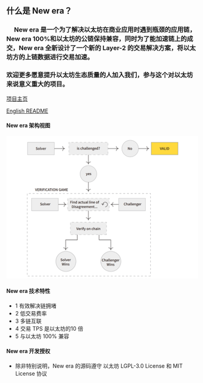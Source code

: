 ## 什么是 New era？



###         &emsp; New era 是一个为了解决以太坊在商业应用时遇到瓶颈的应用链，New era 100%和以太坊的公链保持兼容，同时为了能加速链上的成交，New era 全新设计了一个新的 Layer-2 的交易解决方案，将以太坊方的上链数据进行交易加速。



###       欢迎更多愿意提升以太坊生态质量的人加入我们，参与这个对以太坊来说意义重大的项目。

[项目主页](http://necoin.io)

[English README](/README_EN.md) 

#### New era 架构视图

<div align="center">
<img src=https://github.com/neccoin/resource/blob/main/img/architecture.png />
</div>

####  New era 技术特性



- 1 有效解决链拥堵
- 2 低交易费率
- 3 多链互联
- 4 交易 TPS 是以太坊的10 倍
- 5 与以太坊 100% 兼容

#### New era 开发授权

- 除非特别说明，New era 的源码遵守 以太坊  LGPL-3.0 License 和  MIT License 协议
